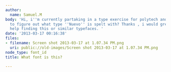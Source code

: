 ```yaml
---
author:
  name: Samuel.M
body: 'Hi, i''m currently partaking in a type exercise for polytech and I am trying
  to figure out what type ''Nuevo'' is spelt with? Thanks , i would greatly appreciate
  help finding this or similar typefaces. '
date: '2013-03-17 00:16:38'
files:
- filename: Screen shot 2013-03-17 at 1.07.34 PM.png
  uri: public://old-images/Screen shot 2013-03-17 at 1.07.34 PM.png
node_type: font_id
title: What font is this?

---
```

